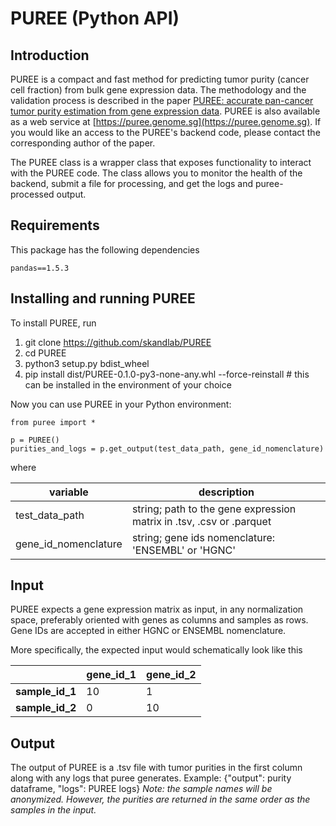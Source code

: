 # PUREE (Python API)

## Introduction
PUREE is a compact and fast method for predicting tumor purity (cancer cell fraction) from bulk gene expression data. The methodology and the validation process is described in the paper [PUREE: accurate pan-cancer tumor purity estimation from gene expression data](https://doi.org/10.1038/s42003-023-04764-8). PUREE is also available as a web service at [https://puree.genome.sg](https://puree.genome.sg). If you would like an access to the PUREE's backend code, please contact the corresponding author of the paper.

The PUREE class is a wrapper class that exposes functionality to interact with the PUREE code. The class allows you to monitor the health of the backend, submit a file for processing, and get the logs and puree-processed output.

## Requirements
This package has the following dependencies

```
pandas==1.5.3
```



## Installing and running PUREE
To install PUREE, run

1. git clone https://github.com/skandlab/PUREE
2. cd PUREE
3. python3 setup.py bdist_wheel
4. pip install dist/PUREE-0.1.0-py3-none-any.whl --force-reinstall # this can be installed in the environment of your choice

Now you can use PUREE in your Python environment:

```
from puree import *

p = PUREE()
purities_and_logs = p.get_output(test_data_path, gene_id_nomenclature)
```
where

| variable             | description                                                  |
| -------------------- | ------------------------------------------------------------ |
| test_data_path       | string; path to the gene expression matrix in .tsv, .csv or .parquet |
| gene_id_nomenclature | string; gene ids nomenclature: 'ENSEMBL' or 'HGNC'           |



## Input

PUREE expects a gene expression matrix as input, in any normalization space, preferably oriented with genes as columns and samples as rows. Gene IDs are accepted in either HGNC or ENSEMBL nomenclature.

More specifically, the expected input would schematically look like this

|                 | gene_id_1 | gene_id_2 |
| --------------- | --------- | --------- |
| **sample_id_1** | 10        | 1         |
| **sample_id_2** | 0         | 10        |



## Output
The output of PUREE is a .tsv file with tumor purities in the first column along with any logs that puree generates.
Example:
{"output": purity dataframe, "logs": PUREE logs}
_Note: the sample names will be anonymized. However, the purities are returned in the same order as the samples in the input._

